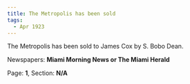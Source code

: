 ```yaml
---  
title: The Metropolis has been sold  
tags:  
  - Apr 1923  
---  
```

  
The Metropolis has been sold to James Cox by S. Bobo Dean.  
  
Newspapers: **Miami Morning News or The Miami Herald**  
  
Page: **1**, Section: **N/A** 
